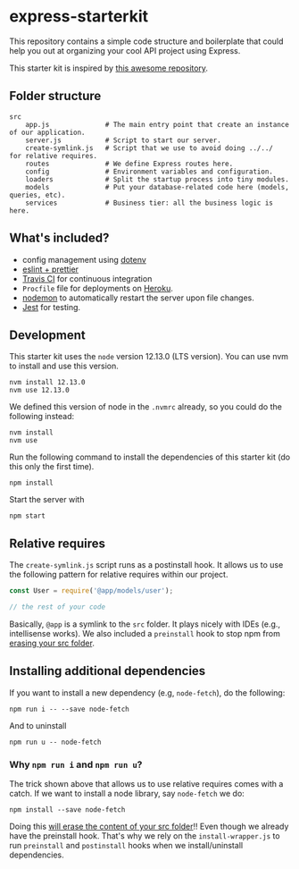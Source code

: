# express-starterkit

This repository contains a simple code structure and boilerplate that could help you out at organizing your cool API project using Express.

This starter kit is inspired by [this awesome repository](https://github.com/santiq/bulletproof-nodejs).

## Folder structure

```
src
    app.js              # The main entry point that create an instance of our application.
    server.js           # Script to start our server.
    create-symlink.js   # Script that we use to avoid doing ../../  for relative requires.
    routes              # We define Express routes here.
    config              # Environment variables and configuration.
    loaders             # Split the startup process into tiny modules.
    models              # Put your database-related code here (models, queries, etc).
    services            # Business tier: all the business logic is here.
```

## What's included?

- config management using [dotenv](https://github.com/motdotla/dotenv)
- [eslint + prettier](https://prettier.io/docs/en/integrating-with-linters.html)
- [Travis CI](http://travis-ci.com/) for continuous integration
- `Procfile` file for deployments on [Heroku](https://www.heroku.com/).
- [nodemon](https://nodemon.io/) to automatically restart the server upon file changes.
- [Jest](https://jestjs.io/) for testing.

## Development

This starter kit uses the `node` version 12.13.0 (LTS version). You can use nvm to install and use this version.

```
nvm install 12.13.0
nvm use 12.13.0
```

We defined this version of node in the `.nvmrc` already, so you could do the following instead:

```
nvm install
nvm use
```

Run the following command to install the dependencies of this starter kit (do this only the first time).

```
npm install
```

Start the server with

```
npm start
```

## Relative requires

The `create-symlink.js` script runs as a postinstall hook. It allows us to use the following pattern for relative requires within our project.

```javascript
const User = require('@app/models/user');

// the rest of your code
```

Basically, `@app` is a symlink to the `src` folder. It plays nicely with IDEs (e.g., intellisense works). We also included a `preinstall` hook to stop npm from [erasing your src folder](https://gist.github.com/branneman/8048520#gistcomment-3009096).

## Installing additional dependencies

If you want to install a new dependency (e.g, `node-fetch`), do the following:

```
npm run i -- --save node-fetch
```

And to uninstall

```
npm run u -- node-fetch
```

### Why `npm run i` and `npm run u`?

The trick shown above that allows us to use relative requires comes with a catch. If we want to install a node library, say `node-fetch` we do:

```
npm install --save node-fetch
```

Doing this [will erase the content of your src folder](https://gist.github.com/branneman/8048520#gistcomment-3009096)!! Even though we already have the preinstall hook. That's why we rely on the `install-wrapper.js` to run `preinstall` and `postinstall` hooks when we install/uninstall dependencies.

